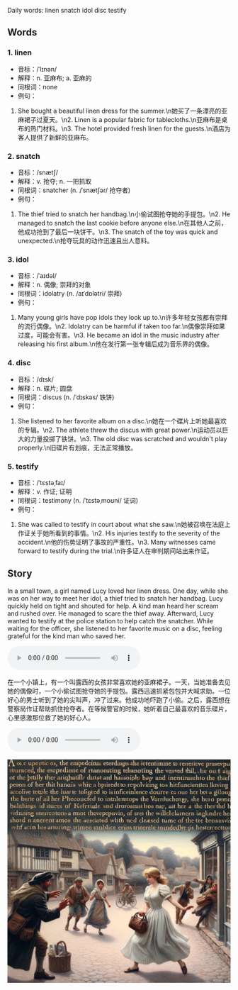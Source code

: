 Daily words: linen snatch idol disc testify

## Words
### 1. linen
- 音标：/ˈlɪnən/ <span style="cursor: pointer;" onclick="document.getElementById('audio-player-1').play()"><i class="fas fa-volume-up"></i></span>
<audio id="audio-player-1" src="audios/words/linen.mp3" style="display:none;"></audio>
- 解释：n. 亚麻布; a. 亚麻的
- 同根词：none
- 例句：
1. She bought a beautiful linen dress for the summer.\n她买了一条漂亮的亚麻裙子过夏天。\n2. Linen is a popular fabric for tablecloths.\n亚麻布是桌布的热门材料。\n3. The hotel provided fresh linen for the guests.\n酒店为客人提供了新鲜的亚麻布。

### 2. snatch
- 音标：/snætʃ/ <span style="cursor: pointer;" onclick="document.getElementById('audio-player-2').play()"><i class="fas fa-volume-up"></i></span>
<audio id="audio-player-2" src="audios/words/snatch.mp3" style="display:none;"></audio>
- 解释：v. 抢夺; n. 一把抓取
- 同根词：snatcher (n. /ˈsnætʃər/ 抢夺者)
- 例句：
1. The thief tried to snatch her handbag.\n小偷试图抢夺她的手提包。\n2. He managed to snatch the last cookie before anyone else.\n在其他人之前，他成功抢到了最后一块饼干。\n3. The snatch of the toy was quick and unexpected.\n抢夺玩具的动作迅速且出人意料。

### 3. idol
- 音标：/ˈaɪdəl/ <span style="cursor: pointer;" onclick="document.getElementById('audio-player-3').play()"><i class="fas fa-volume-up"></i></span>
<audio id="audio-player-3" src="audios/words/idol.mp3" style="display:none;"></audio>
- 解释：n. 偶像; 崇拜的对象
- 同根词：idolatry (n. /aɪˈdɒlətri/ 崇拜)
- 例句：
1. Many young girls have pop idols they look up to.\n许多年轻女孩都有崇拜的流行偶像。\n2. Idolatry can be harmful if taken too far.\n偶像崇拜如果过度，可能会有害。\n3. He became an idol in the music industry after releasing his first album.\n他在发行第一张专辑后成为音乐界的偶像。

### 4. disc
- 音标：/dɪsk/ <span style="cursor: pointer;" onclick="document.getElementById('audio-player-4').play()"><i class="fas fa-volume-up"></i></span>
<audio id="audio-player-4" src="audios/words/disc.mp3" style="display:none;"></audio>
- 解释：n. 碟片; 圆盘
- 同根词：discus (n. /ˈdɪskəs/ 铁饼)
- 例句：
1. She listened to her favorite album on a disc.\n她在一个碟片上听她最喜欢的专辑。\n2. The athlete threw the discus with great power.\n运动员以巨大的力量投掷了铁饼。\n3. The old disc was scratched and wouldn't play properly.\n旧碟片有划痕，无法正常播放。

### 5. testify
- 音标：/ˈtɛstəˌfaɪ/ <span style="cursor: pointer;" onclick="document.getElementById('audio-player-5').play()"><i class="fas fa-volume-up"></i></span>
<audio id="audio-player-5" src="audios/words/testify.mp3" style="display:none;"></audio>
- 解释：v. 作证; 证明
- 同根词：testimony (n. /ˈtɛstəˌmoʊni/ 证词)
- 例句：
1. She was called to testify in court about what she saw.\n她被召唤在法庭上作证关于她所看到的事情。\n2. His injuries testify to the severity of the accident.\n他的伤势证明了事故的严重性。\n3. Many witnesses came forward to testify during the trial.\n许多证人在审判期间站出来作证。

## Story
In a small town, a girl named Lucy loved her linen dress. One day, while she was on her way to meet her idol, a thief tried to snatch her handbag. Lucy quickly held on tight and shouted for help. A kind man heard her scream and rushed over. He managed to scare the thief away. Afterward, Lucy wanted to testify at the police station to help catch the snatcher. While waiting for the officer, she listened to her favorite music on a disc, feeling grateful for the kind man who saved her.

<audio controls>
  <source src="https://files.dwong.top/story/2024-09-26-english.mp3" type="audio/mpeg">
  你的浏览器不支持音频元素。
</audio>
  

在一个小镇上，有一个叫露西的女孩非常喜欢她的亚麻裙子。一天，当她准备去见她的偶像时，一个小偷试图抢夺她的手提包。露西迅速抓紧包包并大喊求助。一位好心的男士听到了她的尖叫声，冲了过来。他成功地吓跑了小偷。之后，露西想在警察局作证帮助抓住抢夺者。在等候警官的时候，她听着自己最喜欢的音乐碟片，心里感激那位救了她的好心人。

<audio controls>
  <source src="https://files.dwong.top/story/2024-09-26-chinese.mp3" type="audio/mpeg">
  你的浏览器不支持音频元素。
</audio>
  

![story](./images/2024-09-26.png)

